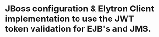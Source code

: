 # JBoss configuration & Elytron Client implementation to use the JWT token validation for EJB's and JMS.
